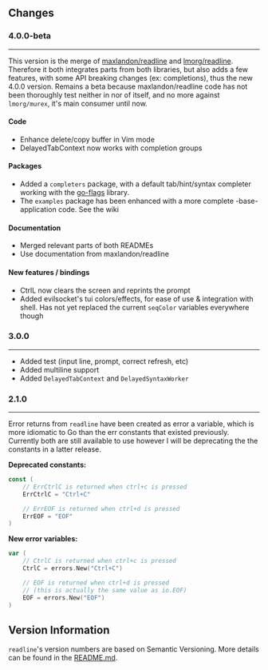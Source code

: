 ## Changes


### 4.0.0-beta
---------

This version is the merge of [maxlandon/readline](https://github.com/maxlandon/readline) 
and [lmorg/readline](https://github.com/lmorg/readline). Therefore it both integrates parts
from both libraries, but also adds a few features, with some API breaking changes (ex: completions),
thus the new 4.0.0 version. Remains a beta because maxlandon/readline code has not been thoroughly
test neither in nor of itself, and no more against `lmorg/murex`, it's main consumer until now.

#### Code
- Enhance delete/copy buffer in Vim mode
- DelayedTabContext now works with completion groups

#### Packages
- Added a `completers` package, with a default tab/hint/syntax completer working with 
 the [go-flags](https://github.com/jessevdk/go-flags) library.
- The `examples` package has been enhanced with a more complete -base- application code. See the wiki

#### Documentation 
- Merged relevant parts of both READMEs
- Use documentation from maxlandon/readline

#### New features / bindings
- CtrlL now clears the screen and reprints the prompt
- Added evilsocket's tui colors/effects, for ease of use & integration with shell. Has not yet replaced the current `seqColor` variables everywhere though


### 3.0.0
---------

- Added test (input line, prompt, correct refresh, etc)
- Added multiline support
- Added `DelayedTabContext` and `DelayedSyntaxWorker`



### 2.1.0
---------

Error returns from `readline` have been created as error a variable, which is
more idiomatic to Go than the err constants that existed previously. Currently
both are still available to use however I will be deprecating the the constants
in a latter release.

**Deprecated constants:**
```go
const (
	// ErrCtrlC is returned when ctrl+c is pressed
	ErrCtrlC = "Ctrl+C"

	// ErrEOF is returned when ctrl+d is pressed
	ErrEOF = "EOF"
)
```

**New error variables:**
```go
var (
	// CtrlC is returned when ctrl+c is pressed
	CtrlC = errors.New("Ctrl+C")

	// EOF is returned when ctrl+d is pressed
	// (this is actually the same value as io.EOF)
	EOF = errors.New("EOF")
)
```

## Version Information

`readline`'s version numbers are based on Semantic Versioning. More details can
be found in the [README.md](README.md#version-information).

